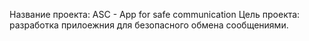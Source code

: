 Название проекта: ASC - App for safe communication
Цель проекта: разработка прилоежния для безопасного обмена сообщениями.
